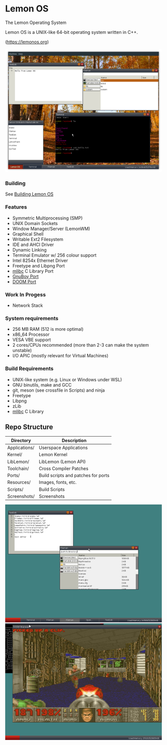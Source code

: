 # Lemon OS

The Lemon Operating System

Lemon OS is a UNIX-like 64-bit operating system written in C++.

(https://lemonos.org)

![Lemon OS Screenshot](Screenshots/image.png)

### Building
See [Building Lemon OS](https://github.com/fido2020/Lemon-OS/wiki/Building-Lemon-OS)

### Features
- Symmetric Multiprocessing (SMP)
- UNIX Domain Sockets
- Window Manager/Server (LemonWM)
- Graphical Shell
- Writable Ext2 Filesystem
- IDE and AHCI Driver
- Dynamic Linking
- Terminal Emulator w/ 256 colour support
- Intel 8254x Ethernet Driver
- Freetype and Libpng Port
- [mlibc](https://github.com/managarm/mlibc) C Library Port
- [GnuBoy Port](https://github.com/fido2020/lemon-gnuboy)
- [DOOM Port](https://github.com/fido2020/LemonDOOM)

### Work In Progess
- Network Stack

### System requirements
- 256 MB RAM (512 is more optimal)
- x86_64 Processor
- VESA VBE support
- 2 cores/CPUs recommended (more than 2-3 can make the system unstable)
- I/O APIC (mostly relevant for Virtual Machines)

### Build Requirements
- UNIX-like system (e.g. Linux or Windows under WSL)
- GNU binutils, make and GCC
- git, meson (see crossfile in Scripts) and ninja
- Freetype
- Libpng
- zLib
- [mlibc](https://github.com/managarm/mlibc) C Library

## Repo Structure

| Directory     | Description                        |
| ------------- | ---------------------------------- |
| Applications/ | Userspace Applications             |
| Kernel/       | Lemon Kernel                       |
| LibLemon/     | LibLemon (Lemon API)               |
| Toolchain/    | Cross Compiler Patches             |
| Ports/        | Build scripts and patches for ports|
| Resources/    | Images, fonts, etc.                |
| Scripts/      | Build Scripts                      |
| Screenshots/  | Screenshots                        |

![Lemon OS Screenshot](Screenshots/image3.png)
![Lemon OS Screenshot](Screenshots/image2.png)
